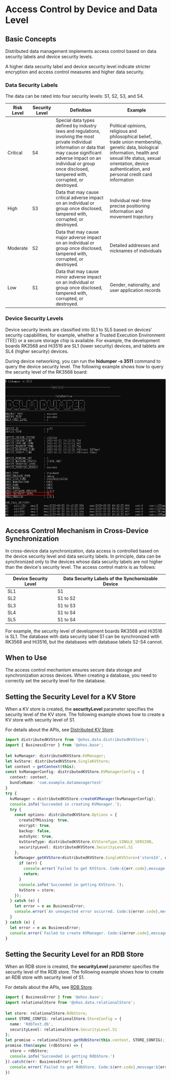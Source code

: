 # Access Control by Device and Data Level


## Basic Concepts

Distributed data management implements access control based on data security labels and device security levels.

A higher data security label and device security level indicate stricter encryption and access control measures and higher data security.


### Data Security Labels

The data can be rated into four security levels: S1, S2, S3, and S4.

  | Risk Level| Security Level| Definition| Example| 
| -------- | -------- | -------- | -------- |
| Critical| S4 | Special data types defined by industry laws and regulations, involving the most private individual information or data that may cause significant adverse impact on an individual or group once disclosed, tampered with, corrupted, or destroyed.| Political opinions, religious and philosophical belief, trade union membership, genetic data, biological information, health and sexual life status, sexual orientation, device authentication, and personal credit card information| 
| High| S3 | Data that may cause critical adverse impact on an individual or group once disclosed, tampered with, corrupted, or destroyed.| Individual real-time precise positioning information and movement trajectory| 
| Moderate| S2 | Data that may cause major adverse impact on an individual or group once disclosed, tampered with, corrupted, or destroyed.| Detailed addresses and nicknames of individuals| 
| Low| S1 | Data that may cause minor adverse impact on an individual or group once disclosed, tampered with, corrupted, or destroyed.| Gender, nationality, and user application records| 


### Device Security Levels

Device security levels are classified into SL1 to SL5 based on devices' security capabilities, for example, whether a Trusted Execution Environment (TEE) or a secure storage chip is available. For example, the development boards RK3568 and Hi3516 are SL1 (lower security) devices, and tablets are SL4 (higher security) devices.

During device networking, you can run the **hidumper -s 3511** command to query the device security level. The following example shows how to query the security level of the RK3568 board:

![en-us_image_0000001542496993](figures/en-us_image_0000001542496993.png)


## Access Control Mechanism in Cross-Device Synchronization

In cross-device data synchronization, data access is controlled based on the device security level and data security labels. In principle, data can be synchronized only to the devices whose data security labels are not higher than the device's security level. The access control matrix is as follows:

|Device Security Level|Data Security Labels of the Synchornizable Device|
|---|---|
|SL1|S1|
|SL2|S1 to S2|
|SL3|S1 to S3|
|SL4|S1 to S4|
|SL5|S1 to S4| 

For example, the security level of development boards RK3568 and Hi3516 is SL1. The database with data security label S1 can be synchronized with RK3568 and Hi3516, but the databases with database labels S2-S4 cannot.


## When to Use

The access control mechanism ensures secure data storage and synchronization across devices. When creating a database, you need to correctly set the security level for the database.


## Setting the Security Level for a KV Store

When a KV store is created, the **securityLevel** parameter specifies the security level of the KV store. The following example shows how to create a KV store with security level of S1.

For details about the APIs, see [Distributed KV Store](../reference/apis/js-apis-distributedKVStore.md).


  
```ts
import distributedKVStore from '@ohos.data.distributedKVStore';
import { BusinessError } from '@ohos.base';

let kvManager: distributedKVStore.KVManager;
let kvStore: distributedKVStore.SingleKVStore;
let context = getContext(this);
const kvManagerConfig: distributedKVStore.KVManagerConfig = {
  context: context,
  bundleName: 'com.example.datamanagertest'
}
try {
  kvManager = distributedKVStore.createKVManager(kvManagerConfig);
  console.info('Succeeded in creating KVManager.');
  try {
    const options: distributedKVStore.Options = {
      createIfMissing: true,
      encrypt: true,
      backup: false,
      autoSync: true,
      kvStoreType: distributedKVStore.KVStoreType.SINGLE_VERSION,
      securityLevel: distributedKVStore.SecurityLevel.S1
    };
    kvManager.getKVStore<distributedKVStore.SingleKVStore>('storeId', options, (err, store: distributedKVStore.SingleKVStore) => {
      if (err) {
        console.error(`Failed to get KVStore. Code:${err.code},message:${err.message}`);
        return;
      }
      console.info('Succeeded in getting KVStore.');
      kvStore = store;
    });
  } catch (e) {
    let error = e as BusinessError;
    console.error(`An unexpected error occurred. Code:${error.code},message:${error.message}`);
  }
} catch (e) {
  let error = e as BusinessError;
  console.error(`Failed to create KVManager. Code:${error.code},message:${error.message}`);
}
```


## Setting the Security Level for an RDB Store 

When an RDB store is created, the **securityLevel** parameter specifies the security level of the RDB store. The following example shows how to create an RDB store with security level of S1.

For details about the APIs, see [RDB Store](../reference/apis/js-apis-data-relationalStore.md).


  
```ts
import { BusinessError } from '@ohos.base';
import relationalStore from '@ohos.data.relationalStore';

let store: relationalStore.RdbStore;
const STORE_CONFIG: relationalStore.StoreConfig = {
  name: 'RdbTest.db',
  securityLevel: relationalStore.SecurityLevel.S1
};
let promise = relationalStore.getRdbStore(this.context, STORE_CONFIG);
promise.then(async (rdbStore) => {
  store = rdbStore;
  console.info('Succeeded in getting RdbStore.')
}).catch((err: BusinessError) => {
  console.error(`Failed to get RdbStore. Code:${err.code},message:${err.message}`);
})
```
